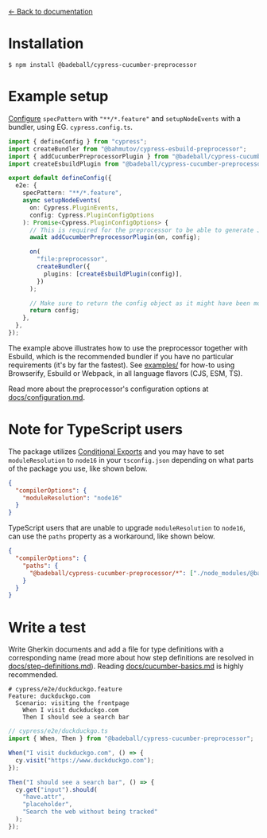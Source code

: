 [← Back to documentation](readme.md)

# Installation

```
$ npm install @badeball/cypress-cucumber-preprocessor
```

# Example setup

[Configure](https://docs.cypress.io/guides/references/configuration) `specPattern` with `"**/*.feature"` and `setupNodeEvents` with a bundler, using EG. `cypress.config.ts`.

```ts
import { defineConfig } from "cypress";
import createBundler from "@bahmutov/cypress-esbuild-preprocessor";
import { addCucumberPreprocessorPlugin } from "@badeball/cypress-cucumber-preprocessor";
import createEsbuildPlugin from "@badeball/cypress-cucumber-preprocessor/esbuild";

export default defineConfig({
  e2e: {
    specPattern: "**/*.feature",
    async setupNodeEvents(
      on: Cypress.PluginEvents,
      config: Cypress.PluginConfigOptions
    ): Promise<Cypress.PluginConfigOptions> {
      // This is required for the preprocessor to be able to generate JSON reports after each run, and more,
      await addCucumberPreprocessorPlugin(on, config);

      on(
        "file:preprocessor",
        createBundler({
          plugins: [createEsbuildPlugin(config)],
        })
      );

      // Make sure to return the config object as it might have been modified by the plugin.
      return config;
    },
  },
});
```

The example above illustrates how to use the preprocessor together with Esbuild, which is the recommended bundler if you have no particular requirements (it's by far the fastest). See [examples/](../examples) for how-to using Browserify, Esbuild or Webpack, in all language flavors (CJS, ESM, TS).

Read more about the preprocessor's configuration options at [docs/configuration.md](configuration.md).

# Note for TypeScript users

The package utilizes [Conditional Exports](https://nodejs.org/api/packages.html#conditional-exports) and you may have to set `moduleResolution` to `node16` in your `tsconfig.json` depending on what parts of the package you use, like shown below.

```json
{
  "compilerOptions": {
    "moduleResolution": "node16"
  }
}
```

TypeScript users that are unable to upgrade `moduleResolution` to `node16`, can use the `paths` property as a workaround, like shown below.

```json
{
  "compilerOptions": {
    "paths": {
      "@badeball/cypress-cucumber-preprocessor/*": ["./node_modules/@badeball/cypress-cucumber-preprocessor/dist/subpath-entrypoints/*"]
    }
  }
}
```

# Write a test

Write Gherkin documents and add a file for type definitions with a corresponding name (read more about how step definitions are resolved in [docs/step-definitions.md](step-definitions.md)). Reading [docs/cucumber-basics.md](cucumber-basics.md) is highly recommended.

```cucumber
# cypress/e2e/duckduckgo.feature
Feature: duckduckgo.com
  Scenario: visiting the frontpage
    When I visit duckduckgo.com
    Then I should see a search bar
```

```ts
// cypress/e2e/duckduckgo.ts
import { When, Then } from "@badeball/cypress-cucumber-preprocessor";

When("I visit duckduckgo.com", () => {
  cy.visit("https://www.duckduckgo.com");
});

Then("I should see a search bar", () => {
  cy.get("input").should(
    "have.attr",
    "placeholder",
    "Search the web without being tracked"
  );
});
```

